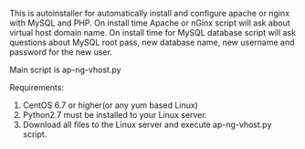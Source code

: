 This is autoinstaller for automatically install and configure apache or nginx with MySQL and PHP. On install time Apache or nGinx script will ask about virtual host domain name. On install time for MySQL database script will ask questions about MySQL root pass, new database name, new username and password for the new user.

Main script is ap-ng-vhost.py

Requirements:
1. CentOS 6.7 or higher(or any yum based Linux)
2. Python2.7 must be installed to your Linux server.
3. Download all files to the Linux server and execute ap-ng-vhost.py script.
